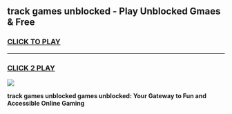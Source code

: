 
## track games unblocked - Play Unblocked Gmaes & Free
<h3>
<a href="https://premium.freeplayer.one?title=track_games_unblocked&ref=20F">CLICK TO PLAY</a></h3>
<hr>

<h3>
<a href="https://premium.freeplayer.one?title=track_games_unblocked&ref=20F">CLICK 2 PLAY</a>
  
</h3>

<a href="https://premium.freeplayer.one?title=track_games_unblocked&ref=20F/"><img src="https://clearcache.store/games.png"></a>


**track games unblocked games unblocked: Your Gateway to Fun and Accessible Online Gaming**
